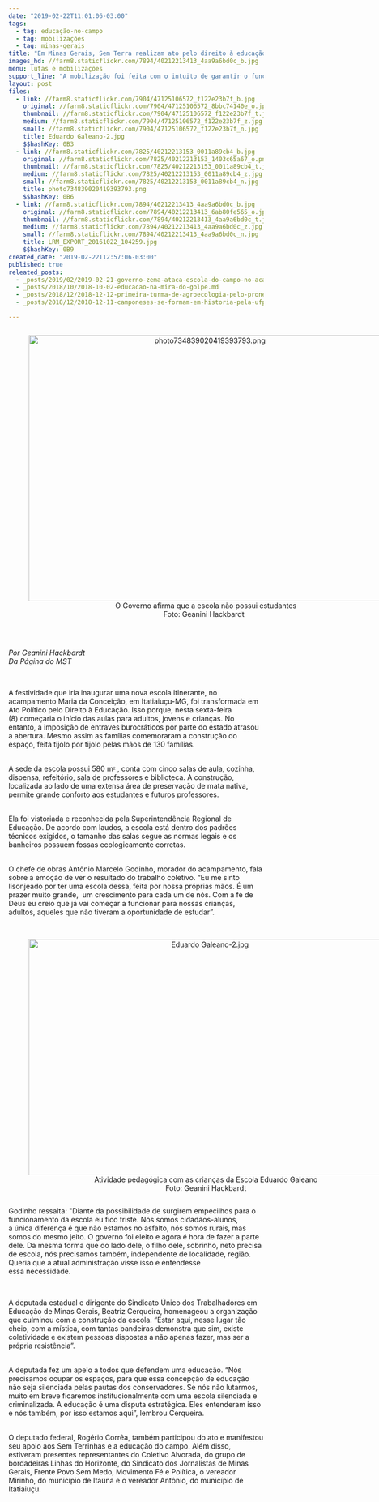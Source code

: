 ```yaml
---
date: "2019-02-22T11:01:06-03:00"
tags:
  - tag: educação-no-campo
  - tag: mobilizações
  - tag: minas-gerais
title: "Em Minas Gerais, Sem Terra realizam ato pelo direito à educação do campo"
images_hd: //farm8.staticflickr.com/7894/40212213413_4aa9a6bd0c_b.jpg
menu: lutas e mobilizações
support_line: "A mobilização foi feita com o intuito de garantir o funcionamento da escola itinerante Maria da Conceição, em Itatiaiuçu"
layout: post
files:
  - link: //farm8.staticflickr.com/7904/47125106572_f122e23b7f_b.jpg
    original: //farm8.staticflickr.com/7904/47125106572_8bbc74140e_o.jpg
    thumbnail: //farm8.staticflickr.com/7904/47125106572_f122e23b7f_t.jpg
    medium: //farm8.staticflickr.com/7904/47125106572_f122e23b7f_z.jpg
    small: //farm8.staticflickr.com/7904/47125106572_f122e23b7f_n.jpg
    title: Eduardo Galeano-2.jpg
    $$hashKey: 0B3
  - link: //farm8.staticflickr.com/7825/40212213153_0011a89cb4_b.jpg
    original: //farm8.staticflickr.com/7825/40212213153_1403c65a67_o.png
    thumbnail: //farm8.staticflickr.com/7825/40212213153_0011a89cb4_t.jpg
    medium: //farm8.staticflickr.com/7825/40212213153_0011a89cb4_z.jpg
    small: //farm8.staticflickr.com/7825/40212213153_0011a89cb4_n.jpg
    title: photo734839020419393793.png
    $$hashKey: 0B6
  - link: //farm8.staticflickr.com/7894/40212213413_4aa9a6bd0c_b.jpg
    original: //farm8.staticflickr.com/7894/40212213413_6ab80fe565_o.jpg
    thumbnail: //farm8.staticflickr.com/7894/40212213413_4aa9a6bd0c_t.jpg
    medium: //farm8.staticflickr.com/7894/40212213413_4aa9a6bd0c_z.jpg
    small: //farm8.staticflickr.com/7894/40212213413_4aa9a6bd0c_n.jpg
    title: LRM_EXPORT_20161022_104259.jpg
    $$hashKey: 0B9
created_date: "2019-02-22T12:57:06-03:00"
published: true
releated_posts:
  - _posts/2019/02/2019-02-21-governo-zema-ataca-escola-do-campo-no-acampamento-quilombo-campo-grande-em-mg.md
  - _posts/2018/10/2018-10-02-educacao-na-mira-do-golpe.md
  - _posts/2018/12/2018-12-12-primeira-turma-de-agroecologia-pelo-pronera-inicia-sua-historia-em-alagoas.md
  - _posts/2018/12/2018-12-11-camponeses-se-formam-em-historia-pela-ufpb.md

---
```

<div style="text-align:center">
<figure class="image" style="display:inline-block"><img alt="photo734839020419393793.png" height="525" src="//farm8.staticflickr.com/7825/40212213153_0011a89cb4_b.jpg" width="700" />
<figcaption>O Governo afirma que a escola n&atilde;o possui estudantes<br />
Foto: Geanini Hackbardt&nbsp;&nbsp;</figcaption>
</figure>
</div>

<p>&nbsp;</p>

<p><em>Por Geanini Hackbardt<br />
Da P&aacute;gina do MST&nbsp;&nbsp;</em></p>

<p>&nbsp;</p>

<p>A festividade que iria inaugurar uma nova escola itinerante, no acampamento Maria da Concei&ccedil;&atilde;o, em Itatiaiu&ccedil;u-MG, foi transformada em Ato Pol&iacute;tico pelo Direito &agrave; Educa&ccedil;&atilde;o. Isso porque, nesta sexta-feira (8)&nbsp;come&ccedil;aria&nbsp;o in&iacute;cio das aulas para adultos, jovens e crian&ccedil;as. No entanto, a imposi&ccedil;&atilde;o de entraves burocr&aacute;ticos por parte do estado atrasou a abertura. Mesmo assim as fam&iacute;lias comemoraram a constru&ccedil;&atilde;o do espa&ccedil;o, feita tijolo por&nbsp;tijolo pelas m&atilde;os de 130 fam&iacute;lias.</p>

<p><br />
A sede da escola possui 580 m<span style="color: rgb(84, 84, 84); font-family: arial, sans-serif; font-size: small;">&sup2;</span>&nbsp;, conta com cinco salas de aula, cozinha, dispensa, refeit&oacute;rio, sala de professores e biblioteca. A constru&ccedil;&atilde;o, localizada ao lado de uma extensa &aacute;rea de preserva&ccedil;&atilde;o de mata nativa, permite grande conforto aos estudantes e futuros professores.</p>

<p><br />
Ela foi vistoriada e reconhecida pela Superintend&ecirc;ncia Regional de Educa&ccedil;&atilde;o. De acordo com laudos, a escola est&aacute; dentro dos padr&otilde;es t&eacute;cnicos exigidos, o tamanho das salas segue as normas legais e os banheiros possuem fossas ecologicamente corretas.</p>

<p><br />
O chefe de obras Ant&ocirc;nio Marcelo Godinho, morador do acampamento, fala sobre&nbsp;a emo&ccedil;&atilde;o de&nbsp;ver o resultado do trabalho coletivo. &ldquo;Eu me sinto lisonjeado por&nbsp;ter uma escola dessa, feita por nossa pr&oacute;prias m&atilde;os. &Eacute;&nbsp;um prazer muito grande, &nbsp;um crescimento para cada um de n&oacute;s. Com a f&eacute; de Deus eu creio que j&aacute; vai come&ccedil;ar a funcionar para nossas crian&ccedil;as, adultos, aqueles que n&atilde;o tiveram a oportunidade de estudar&rdquo;.<br />
&nbsp;</p>

<div style="text-align:center">
<figure class="image" style="display:inline-block"><img alt="Eduardo Galeano-2.jpg" height="466" src="//farm8.staticflickr.com/7904/47125106572_f122e23b7f_b.jpg" width="700" />
<figcaption>Atividade pedag&oacute;gica com as crian&ccedil;as da Escola Eduardo Galeano<br />
Foto: Geanini Hackbardt<br />
</figcaption>
</figure>
</div>

<p>Godinho ressalta: &quot;Diante da possibilidade de surgirem&nbsp;empecilhos para o funcionamento da escola eu fico triste. N&oacute;s somos cidad&atilde;os-alunos, a&nbsp;&uacute;nica diferen&ccedil;a &eacute; que&nbsp;n&atilde;o estamos no asfalto, n&oacute;s somos rurais, mas somos do mesmo jeito. O governo foi eleito e agora &eacute; hora de fazer a parte dele. Da mesma forma que do lado dele, o filho dele,&nbsp;sobrinho, neto precisa de escola, n&oacute;s precisamos tamb&eacute;m, independente de localidade, regi&atilde;o. Queria que a atual administra&ccedil;&atilde;o visse isso e entendesse essa&nbsp;necessidade.</p>

<p>&nbsp;</p>

<p>A deputada estadual e dirigente do Sindicato &Uacute;nico dos Trabalhadores em Educa&ccedil;&atilde;o de Minas Gerais, Beatriz Cerqueira, homenageou a organiza&ccedil;&atilde;o que culminou com a constru&ccedil;&atilde;o da escola.&nbsp;&ldquo;Estar aqui, nesse lugar t&atilde;o cheio, com a m&iacute;stica, com tantas bandeiras demonstra que sim, existe coletividade e existem pessoas dispostas a n&atilde;o apenas fazer, mas ser a pr&oacute;pria&nbsp;resist&ecirc;ncia&rdquo;.</p>

<p><br />
A deputada fez um apelo a todos que defendem uma educa&ccedil;&atilde;o. &ldquo;N&oacute;s precisamos ocupar os espa&ccedil;os, para que essa concep&ccedil;&atilde;o de educa&ccedil;&atilde;o n&atilde;o seja silenciada pelas pautas&nbsp;dos conservadores. Se n&oacute;s n&atilde;o lutarmos, muito em breve&nbsp;ficaremos institucionalmente com uma escola silenciada e criminalizada. A educa&ccedil;&atilde;o &eacute; uma disputa estrat&eacute;gica. Eles entenderam isso e n&oacute;s tamb&eacute;m, por isso estamos aqui&rdquo;, lembrou Cerqueira.</p>

<p><br />
O deputado federal, Rog&eacute;rio Corr&ecirc;a, tamb&eacute;m participou do ato e manifestou seu apoio aos Sem Terrinhas e a educa&ccedil;&atilde;o do campo. Al&eacute;m disso, estiveram presentes representantes do Coletivo Alvorada, do grupo de bordadeiras Linhas do Horizonte, do Sindicato dos Jornalistas de Minas Gerais, Frente Povo Sem Medo, Movimento F&eacute; e Pol&iacute;tica, o vereador Mirinho, do munic&iacute;pio de Ita&uacute;na e o vereador Ant&ocirc;nio, do munic&iacute;pio de Itatiaiu&ccedil;u.</p>
